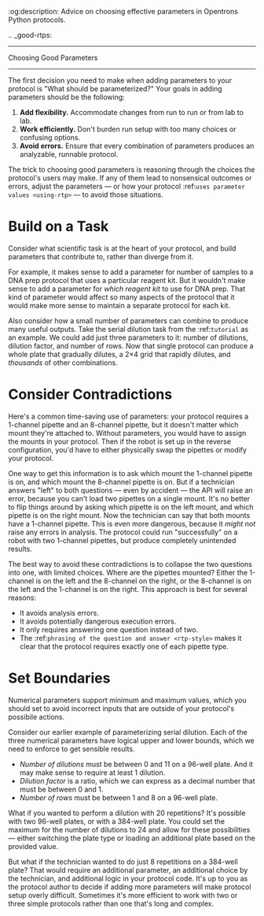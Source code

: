 :og:description: Advice on choosing effective parameters in Opentrons Python protocols.

.. _good-rtps:

************************
Choosing Good Parameters
************************

The first decision you need to make when adding parameters to your protocol is "What should be parameterized?" Your goals in adding parameters should be the following:

1. **Add flexibility.** Accommodate changes from run to run or from lab to lab.
2. **Work efficiently.** Don't burden run setup with too many choices or confusing options.
3. **Avoid errors.** Ensure that every combination of parameters produces an analyzable, runnable protocol.

The trick to choosing good parameters is reasoning through the choices the protocol's users may make. If any of them lead to nonsensical outcomes or errors, adjust the parameters — or how your protocol :ref:`uses parameter values <using-rtp>` — to avoid those situations.

Build on a Task
===============

Consider what scientific task is at the heart of your protocol, and build parameters that contribute to, rather than diverge from it.

For example, it makes sense to add a parameter for number of samples to a DNA prep protocol that uses a particular reagent kit. But it wouldn't make sense to add a parameter for *which reagent kit* to use for DNA prep. That kind of parameter would affect so many aspects of the protocol that it would make more sense to maintain a separate protocol for each kit.

Also consider how a small number of parameters can combine to produce many useful outputs. Take the serial dilution task from the :ref:`tutorial` as an example. We could add just three parameters to it: number of dilutions, dilution factor, and number of rows. Now that single protocol can produce a whole plate that gradually dilutes, a 2×4 grid that rapidly dilutes, and *thousands* of other combinations.

Consider Contradictions
=======================

Here's a common time-saving use of parameters: your protocol requires a 1-channel pipette and an 8-channel pipette, but it doesn't matter which mount they're attached to. Without parameters, you would have to assign the mounts in your protocol. Then if the robot is set up in the reverse configuration, you'd have to either physically swap the pipettes or modify your protocol.

One way to get this information is to ask which mount the 1-channel pipette is on, and which mount the 8-channel pipette is on. But if a technician answers "left" to both questions — even by accident — the API will raise an error, because you can't load two pipettes on a single mount. It's no better to flip things around by asking which pipette is on the left mount, and which pipette is on the right mount. Now the technician can say that both mounts have a 1-channel pipette. This is even more dangerous, because it *might not* raise any errors in analysis. The protocol could run "successfully" on a robot with two 1-channel pipettes, but produce completely unintended results.

The best way to avoid these contradictions is to collapse the two questions into one, with limited choices. Where are the pipettes mounted? Either the 1-channel is on the left and the 8-channel on the right, or the 8-channel is on the left and the 1-channel is on the right. This approach is best for several reasons:

- It avoids analysis errors.
- It avoids potentially dangerous execution errors.
- It only requires answering one question instead of two.
- The :ref:`phrasing of the question and answer <rtp-style>` makes it clear that the protocol requires exactly one of each pipette type.

Set Boundaries
==============

Numerical parameters support minimum and maximum values, which you should set to avoid incorrect inputs that are outside of your protocol's possibile actions.

Consider our earlier example of parameterizing serial dilution. Each of the three numerical parameters have logical upper and lower bounds, which we need to enforce to get sensible results.

- *Number of dilutions* must be between 0 and 11 on a 96-well plate. And it may make sense to require at least 1 dilution.
- *Dilution factor* is a ratio, which we can express as a decimal number that must be between 0 and 1.
- *Number of rows* must be between 1 and 8 on a 96-well plate.

What if you wanted to perform a dilution with 20 repetitions? It's possible with two 96-well plates, or with a 384-well plate. You could set the maximum for the number of dilutions to 24 and allow for these possibilities — either switching the plate type or loading an additional plate based on the provided value.

But what if the technician wanted to do just 8 repetitions on a 384-well plate? That would require an additional parameter, an additional choice by the technician, and additional logic in your protocol code. It's up to you as the protocol author to decide if adding more parameters will make protocol setup overly difficult. Sometimes it's more efficient to work with two or three simple protocols rather than one that's long and complex.
